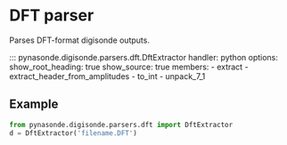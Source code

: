 # DFT parser

Parses DFT-format digisonde outputs.

::: pynasonde.digisonde.parsers.dft.DftExtractor
    handler: python
    options:
        show_root_heading: true
        show_source: true
        members:
            - extract
            - extract_header_from_amplitudes
            - to_int
            - unpack_7_1

## Example

```python
from pynasonde.digisonde.parsers.dft import DftExtractor
d = DftExtractor('filename.DFT')
```
